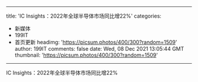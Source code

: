
---
title: 'IC Insights：2022年全球半导体市场同比增22%'
categories: 
 - 新媒体
 - 199IT
 - 首页更新
headimg: 'https://picsum.photos/400/300?random=1509'
author: 199IT
comments: false
date: Wed, 08 Dec 2021 13:05:44 GMT
thumbnail: 'https://picsum.photos/400/300?random=1509'
---

<div>   
IC Insights：2022年全球半导体市场同比增22%  
</div>
            